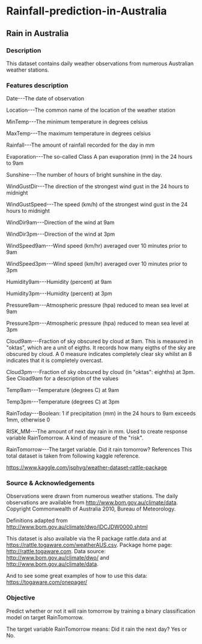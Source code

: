 # Rainfall-prediction-in-Australia

## Rain in Australia
### Description
This dataset contains daily weather observations from numerous Australian weather stations.

### Features description
Date---The date of observation

Location---The common name of the location of the weather station

MinTemp---The minimum temperature in degrees celsius

MaxTemp---The maximum temperature in degrees celsius

Rainfall---The amount of rainfall recorded for the day in mm

Evaporation---The so-called Class A pan evaporation (mm) in the 24 hours to 9am

Sunshine---The number of hours of bright sunshine in the day.

WindGustDir---The direction of the strongest wind gust in the 24 hours to midnight

WindGustSpeed---The speed (km/h) of the strongest wind gust in the 24 hours to midnight

WindDir9am---Direction of the wind at 9am

WindDir3pm---Direction of the wind at 3pm

WindSpeed9am---Wind speed (km/hr) averaged over 10 minutes prior to 9am

WindSpeed3pm---Wind speed (km/hr) averaged over 10 minutes prior to 3pm

Humidity9am---Humidity (percent) at 9am

Humidity3pm---Humidity (percent) at 3pm

Pressure9am---Atmospheric pressure (hpa) reduced to mean sea level at 9am

Pressure3pm---Atmospheric pressure (hpa) reduced to mean sea level at 3pm

Cloud9am---Fraction of sky obscured by cloud at 9am. This is measured in "oktas", which are a unit of eigths. It records how many eigths of the sky are obscured by cloud. A 0 measure indicates                    completely clear sky whilst an 8 indicates that it is completely overcast.

Cloud3pm---Fraction of sky obscured by cloud (in "oktas": eighths) at 3pm. See Cload9am for a description of the values

Temp9am---Temperature (degrees C) at 9am


Temp3pm---Temperature (degrees C) at 3pm

RainToday---Boolean: 1 if precipitation (mm) in the 24 hours to 9am exceeds 1mm, otherwise 0

RISK_MM---The amount of next day rain in mm. Used to create response variable RainTomorrow. A kind of  measure of the "risk".


RainTomorrow---The target variable. Did it rain tomorrow?
References
This total dataset is taken from following kaggle reference.

https://www.kaggle.com/jsphyg/weather-dataset-rattle-package

### Source & Acknowledgements
Observations were drawn from numerous weather stations. The daily observations are available from http://www.bom.gov.au/climate/data. Copyright Commonwealth of Australia 2010, Bureau of Meteorology.

Definitions adapted from http://www.bom.gov.au/climate/dwo/IDCJDW0000.shtml

This dataset is also available via the R package rattle.data and at https://rattle.togaware.com/weatherAUS.csv. Package home page: http://rattle.togaware.com. Data source: http://www.bom.gov.au/climate/dwo/ and http://www.bom.gov.au/climate/data.

And to see some great examples of how to use this data: https://togaware.com/onepager/

### Objective
Predict whether or not it will rain tomorrow by training a binary classification model on target RainTomorrow.

The target variable RainTomorrow means: Did it rain the next day? Yes or No.

